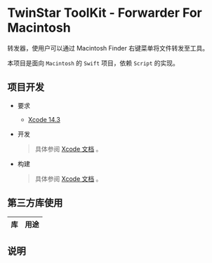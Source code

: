 # TwinStar ToolKit - Forwarder For Macintosh

转发器，使用户可以通过 Macintosh Finder 右键菜单将文件转发至工具。

本项目是面向 `Macintosh` 的 `Swift` 项目，依赖 `Script` 的实现。

## 项目开发

* 要求
	
	* [Xcode 14.3](https://developer.apple.com/xcode/)

* 开发
	
	> 具体参阅 [Xcode 文档](https://developer.apple.com/documentation/xcode) 。

* 构建
	
	> 具体参阅 [Xcode 文档](https://developer.apple.com/documentation/xcode) 。

## 第三方库使用

| 库                                                                         | 用途                           |
|:--------------------------------------------------------------------------:|:------------------------------:|

## 说明
